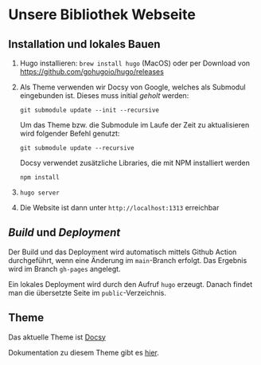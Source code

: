 # Unsere Bibliothek Webseite

## Installation und lokales Bauen

1. Hugo installieren: `brew install hugo` (MacOS) oder per Download von https://github.com/gohugoio/hugo/releases
   
1. Als Theme verwenden wir Docsy von Google, welches als Submodul eingebunden ist. Dieses muss initial _geholt_ werden: 
   ```
   git submodule update --init --recursive
   ```

   Um das Theme bzw. die Submodule im Laufe der Zeit zu aktualisieren wird folgender Befehl genutzt:
    ```shell
    git submodule update --recursive
    ```

   Docsy verwendet zusätzliche Libraries, die mit NPM installiert werden 
    ```shell
    npm install
    ``` 

1. `hugo server`
1. Die Website ist dann unter `http://localhost:1313` erreichbar

## _Build_ und _Deployment_

Der Build und das Deployment wird automatisch mittels Github Action durchgeführt, wenn eine Änderung im `main`-Branch erfolgt. Das Ergebnis wird im Branch `gh-pages` angelegt.

Ein lokales Deployment wird durch den Aufruf `hugo` erzeugt. Danach findet man die übersetzte Seite im `public`-Verzeichnis.
 
## Theme
Das aktuelle Theme ist [Docsy](https://github.com/google/docsy)

Dokumentation zu diesem Theme gibt es [hier](https://www.docsy.dev/).
